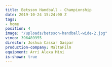 ```yaml
---
title: Betsson Handball - Championship
date: 2019-10-24 15:24:00 Z
tags:
- home
position: 4
image: "/uploads/betsson-handball-wide-2.jpg"
vimeo: 396489955
director: Joshua Cassar Gaspar
production-company: MaltaFilm
equipment: Arri Alexa Mini
is-shown: true
---
```


